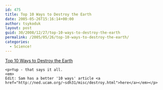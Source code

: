 ```yaml
---
id: 475
title: Top 10 Ways to Destroy the Earth
date: 2005-05-26T15:16:14+00:00
author: tsykoduk
layout: post
guid: 30/2008/12/27/top-10-ways-to-destroy-the-earth
permalink: /2005/05/26/top-10-ways-to-destroy-the-earth/
categories:
  - Science!
---
```

<p><a href="http://www.livescience.com/technology/10ways_destroyearth.html">Top 10 Ways to Destroy the Earth</a></p>


	<p>Yup - that says it all.
	<em>
	Edit: Sam has a better '10 ways' article <a href="http://ned.ucam.org/~sdh31/misc/destroy.html">here</a></em></p>